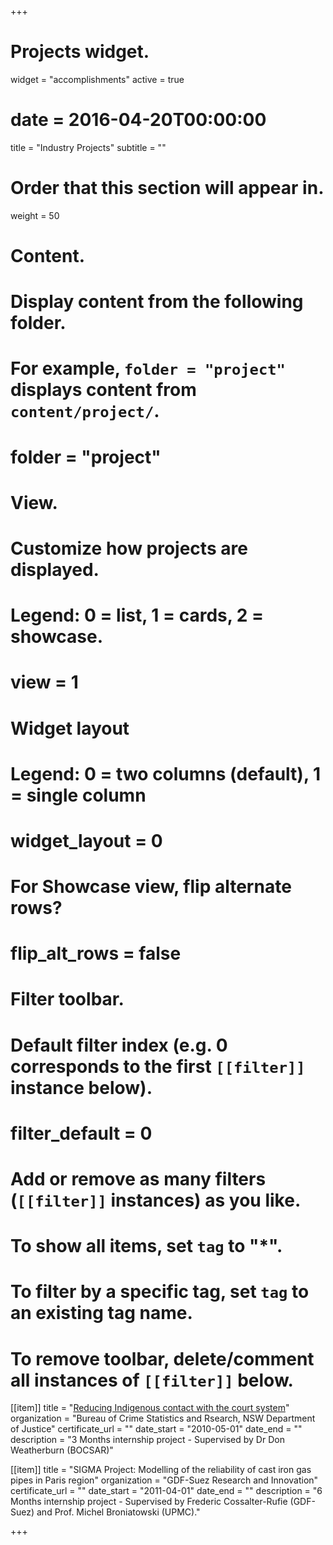 +++
# Projects widget.
widget = "accomplishments"
active = true
# date = 2016-04-20T00:00:00

title = "Industry Projects"
subtitle = ""

# Order that this section will appear in.
weight = 50

# Content.
# Display content from the following folder.
# For example, `folder = "project"` displays content from `content/project/`.
# folder = "project"

# View.
# Customize how projects are displayed.
# Legend: 0 = list, 1 = cards, 2 = showcase.
# view = 1

# Widget layout
# Legend: 0 = two columns (default), 1 = single column
# widget_layout = 0

# For Showcase view, flip alternate rows?
# flip_alt_rows = false

# Filter toolbar.

# Default filter index (e.g. 0 corresponds to the first `[[filter]]` instance below).
# filter_default = 0

# Add or remove as many filters (`[[filter]]` instances) as you like.
# To show all items, set `tag` to "*".
# To filter by a specific tag, set `tag` to an existing tag name.
# To remove toolbar, delete/comment all instances of `[[filter]]` below.
[[item]]
title = "[Reducing Indigenous contact with the court system](/pdf/bb54.pdf)"
organization = "Bureau of Crime Statistics and Rsearch, NSW Department of Justice"
certificate_url = ""
date_start = "2010-05-01"
date_end = ""
description = "3 Months internship project - Supervised by Dr Don Weatherburn (BOCSAR)"

[[item]]
title = "SIGMA Project: Modelling of the reliability of cast iron gas pipes in Paris region"
organization = "GDF-Suez Research and Innovation"
certificate_url = ""
date_start = "2011-04-01"
date_end = ""
description = "6 Months internship project - Supervised by Frederic Cossalter-Rufie (GDF-Suez) and Prof. Michel Broniatowski (UPMC)."

+++


